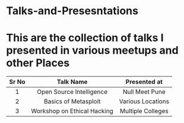 # Talks-and-Presesntations

# This are the collection of talks I presented in various meetups and other Places


| Sr No | Talk Name                | Presented at    |
| :----:|:-----------------------: |:---------------:|
| 1     | Open Source Intelligence | Null Meet Pune  |
| 2     | Basics of Metasploit    | Various Locations |
| 3     | Workshop on Ethical Hacking |Multiple Colleges|
